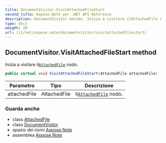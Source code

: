 ```yaml
---
title: DocumentVisitor.VisitAttachedFileStart
second_title: Aspose.Note per .NET API Reference
description: DocumentVisitor metodo. Inizia a visitare ilAttachedFile nodo.
type: docs
weight: 20
url: /it/net/aspose.note/documentvisitor/visitattachedfilestart/
---
```

## DocumentVisitor.VisitAttachedFileStart method

Inizia a visitare il[`AttachedFile`](../../attachedfile/) nodo.

```csharp
public virtual void VisitAttachedFileStart(AttachedFile attachedFile)
```

| Parametro | Tipo | Descrizione |
| --- | --- | --- |
| attachedFile | AttachedFile | Il[`AttachedFile`](../../attachedfile/) nodo. |

### Guarda anche

* class [AttachedFile](../../attachedfile/)
* class [DocumentVisitor](../)
* spazio dei nomi [Aspose.Note](../../documentvisitor/)
* assemblea [Aspose.Note](../../../)


